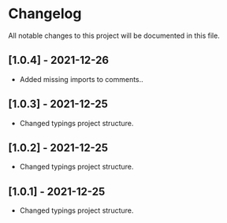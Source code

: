 # Changelog
All notable changes to this project will be documented in this file.

## [1.0.4] - 2021-12-26
- Added missing imports to comments..
## [1.0.3] - 2021-12-25
- Changed typings project structure.
## [1.0.2] - 2021-12-25
- Changed typings project structure.
## [1.0.1] - 2021-12-25
- Changed typings project structure.
